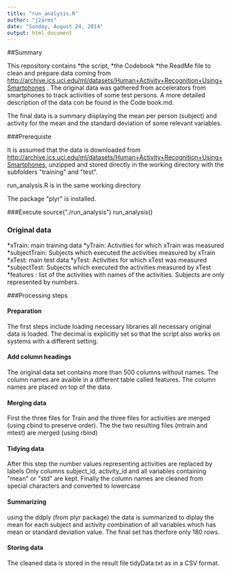 ```yaml
---
title: "run_analysis.R"
author: "j2arms"
date: "Sunday, August 24, 2014"
output: html_document
---
```



##Summary

This repository contains 
  *the script, 
  *the Codebook
  *the ReadMe 
file to clean and prepare data coming from http://archive.ics.uci.edu/ml/datasets/Human+Activity+Recognition+Using+Smartphones . The original data was gathered from accelerators from smartphones to track activities of some test persons. A more detailed description of the data con be found in the Code book.md. 

The final data is a summary displaying the mean per person (subject) and activity for the mean and the standard deviation of some relevant variables. 

###Prerequiste

It is assumed that the data is downloaded from http://archive.ics.uci.edu/ml/datasets/Human+Activity+Recognition+Using+Smartphones, unzipped and stored directly in the working directory with the subfolders "training" and "test".

run_analysis.R is in the same working directory

The package "plyr" is installed.

###Execute
source("./run_analysis")
run_analysis()

### Original data
 *xTrain:  main training data
 *yTrain: Activities for which xTrain was measured
 *subjectTrain: Subjects which executed the activities measured by xTrain 
 *xTest:  main test data
 *yTest: Activities for which xTest was measured
 *subjectTest: Subjects which executed the activities measured by xTest
 *features : list of the activities with names of the activities. 
Subjects are only represented by numbers. 

###Processing steps

#### Preparation
The first steps include loading necessary libraries all necessary original data is loaded. The decimal is explicitly set so that the script also works on systems with a different setting. 

#### Add column headings
The original data set contains more than 500 columns without names. The column names are avaible in a different table called features. The column names are placed on top of the data.

#### Merging data 
First the three files for Train and the three files for activities are merged (using cbind to preserve order).
The the two resulting files (mtrain and mtest) are merged (using rbind)

#### Tidying data
After this step the number values representing activities are replaced by labels
Only columns subject_id, activity_id and all variables containing "mean" or "std" are kept.
Finally the column names are cleaned from special characters and converted to lowercase 

#### Summarizing
using the ddply (from plyr package) the data is summarized to diplay the mean for each subject and activity combination of all variables which has  mean or standard deviation  value. The final set has therfore only 180 rows. 

#### Storing data
The cleaned data is stored in the result file tidyData.txt as in a CSV format. 
